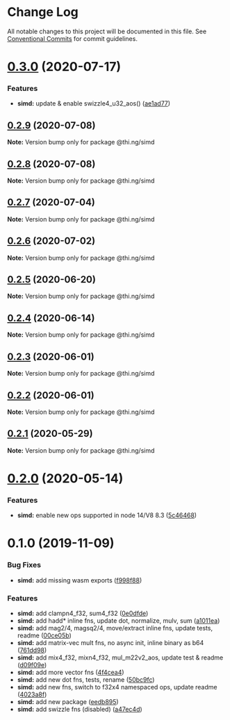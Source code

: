 # Change Log

All notable changes to this project will be documented in this file.
See [Conventional Commits](https://conventionalcommits.org) for commit guidelines.

# [0.3.0](https://github.com/thi-ng/umbrella/compare/@thi.ng/simd@0.2.9...@thi.ng/simd@0.3.0) (2020-07-17)


### Features

* **simd:** update & enable swizzle4_u32_aos() ([ae1ad77](https://github.com/thi-ng/umbrella/commit/ae1ad77a7e5e117bfe8a01f3b33526c6ef6633fe))





## [0.2.9](https://github.com/thi-ng/umbrella/compare/@thi.ng/simd@0.2.8...@thi.ng/simd@0.2.9) (2020-07-08)

**Note:** Version bump only for package @thi.ng/simd





## [0.2.8](https://github.com/thi-ng/umbrella/compare/@thi.ng/simd@0.2.7...@thi.ng/simd@0.2.8) (2020-07-08)

**Note:** Version bump only for package @thi.ng/simd





## [0.2.7](https://github.com/thi-ng/umbrella/compare/@thi.ng/simd@0.2.6...@thi.ng/simd@0.2.7) (2020-07-04)

**Note:** Version bump only for package @thi.ng/simd





## [0.2.6](https://github.com/thi-ng/umbrella/compare/@thi.ng/simd@0.2.5...@thi.ng/simd@0.2.6) (2020-07-02)

**Note:** Version bump only for package @thi.ng/simd





## [0.2.5](https://github.com/thi-ng/umbrella/compare/@thi.ng/simd@0.2.4...@thi.ng/simd@0.2.5) (2020-06-20)

**Note:** Version bump only for package @thi.ng/simd





## [0.2.4](https://github.com/thi-ng/umbrella/compare/@thi.ng/simd@0.2.3...@thi.ng/simd@0.2.4) (2020-06-14)

**Note:** Version bump only for package @thi.ng/simd





## [0.2.3](https://github.com/thi-ng/umbrella/compare/@thi.ng/simd@0.2.2...@thi.ng/simd@0.2.3) (2020-06-01)

**Note:** Version bump only for package @thi.ng/simd





## [0.2.2](https://github.com/thi-ng/umbrella/compare/@thi.ng/simd@0.2.1...@thi.ng/simd@0.2.2) (2020-06-01)

**Note:** Version bump only for package @thi.ng/simd





## [0.2.1](https://github.com/thi-ng/umbrella/compare/@thi.ng/simd@0.2.0...@thi.ng/simd@0.2.1) (2020-05-29)

**Note:** Version bump only for package @thi.ng/simd





# [0.2.0](https://github.com/thi-ng/umbrella/compare/@thi.ng/simd@0.1.16...@thi.ng/simd@0.2.0) (2020-05-14)


### Features

* **simd:** enable new ops supported in node 14/V8 8.3 ([5c46468](https://github.com/thi-ng/umbrella/commit/5c464682ef1a720cbfca3d79b76a94fc7444b781))





# 0.1.0 (2019-11-09)

### Bug Fixes

* **simd:** add missing wasm exports ([f998f88](https://github.com/thi-ng/umbrella/commit/f998f883a10e1a663da7213fed49948c005fcdf1))

### Features

* **simd:** add clampn4_f32, sum4_f32 ([0e0dfde](https://github.com/thi-ng/umbrella/commit/0e0dfde150856ea62c0b316a3a6391dccd3646a8))
* **simd:** add hadd* inline fns, update dot, normalize, mulv, sum ([a1011ea](https://github.com/thi-ng/umbrella/commit/a1011ead5ee1d55adbea1da1efcea2829b037210))
* **simd:** add mag2/4, magsq2/4, move/extract inline fns, update tests, readme ([00ce05b](https://github.com/thi-ng/umbrella/commit/00ce05b5ec54e4ba1542e671de8dcd61b396a783))
* **simd:** add matrix-vec mult fns, no async init, inline binary as b64 ([761dd98](https://github.com/thi-ng/umbrella/commit/761dd9822c4f78d3581a533385763cdc09154da9))
* **simd:** add mix4_f32, mixn4_f32, mul_m22v2_aos, update test & readme ([d09f09e](https://github.com/thi-ng/umbrella/commit/d09f09ecd519c41db72e68a06d566190e57f647c))
* **simd:** add more vector fns ([4f4cea4](https://github.com/thi-ng/umbrella/commit/4f4cea4ed912236aeacb19e0d50f171bf9dde15b))
* **simd:** add new dot fns, tests, rename ([50bc9fc](https://github.com/thi-ng/umbrella/commit/50bc9fc85b141c11cedf66f4384561259f93fff9))
* **simd:** add new fns, switch to f32x4 namespaced ops, update readme ([4023a8f](https://github.com/thi-ng/umbrella/commit/4023a8f02b9759bb0d3b11036de578e37b82493e))
* **simd:** add new package ([eedb895](https://github.com/thi-ng/umbrella/commit/eedb89530555332103e3a32147c318592edf830b))
* **simd:** add swizzle fns (disabled) ([a47ec4d](https://github.com/thi-ng/umbrella/commit/a47ec4dbc16271103a7b4aaca730677136275e9d))
